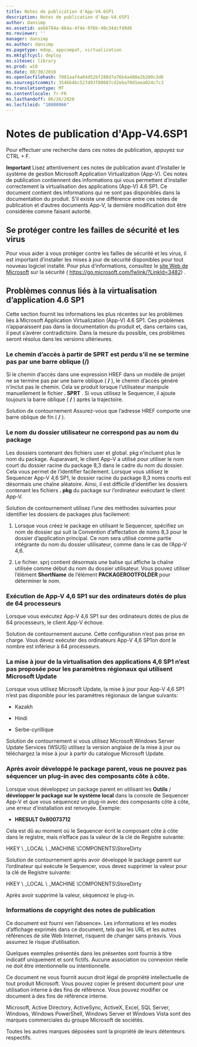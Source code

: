 ```yaml
---
title: Notes de publication d'App-V4.6SP1
description: Notes de publication d'App-V4.6SP1
author: dansimp
ms.assetid: aeb6784a-864a-4f4e-976b-40c34dcfd8d6
ms.reviewer: ''
manager: dansimp
ms.author: dansimp
ms.pagetype: mdop, appcompat, virtualization
ms.mktglfcycl: deploy
ms.sitesec: library
ms.prod: w10
ms.date: 08/30/2016
ms.openlocfilehash: 7081aaf4a04d52bf288d7a76b4a488e2b200c3d6
ms.sourcegitcommit: 354664bc527d93f80687cd2eba70d1eea024c7c3
ms.translationtype: MT
ms.contentlocale: fr-FR
ms.lasthandoff: 06/26/2020
ms.locfileid: "10808066"
---
```

# Notes de publication d'App-V4.6SP1


Pour effectuer une recherche dans ces notes de publication, appuyez sur CTRL + F.

**Important**  Lisez attentivement ces notes de publication avant d’installer le système de gestion Microsoft Application Virtualization (App-V). Ces notes de publication contiennent des informations qui vous permettent d’installer correctement la virtualisation des applications (App-V) 4.6 SP1. Ce document contient des informations qui ne sont pas disponibles dans la documentation du produit. S’il existe une différence entre ces notes de publication et d’autres documents App-V, la dernière modification doit être considérée comme faisant autorité.

 

## Se protéger contre les failles de sécurité et les virus


Pour vous aider à vous protéger contre les failles de sécurité et les virus, il est important d’installer les mises à jour de sécurité disponibles pour tout nouveau logiciel installé. Pour plus d’informations, consultez le [site Web de Microsoft](https://go.microsoft.com/fwlink/?LinkId=3482) sur la sécurité ( https://go.microsoft.com/fwlink/?LinkId=3482) .

## Problèmes connus liés à la virtualisation d’application 4.6 SP1


Cette section fournit les informations les plus récentes sur les problèmes liés à Microsoft Application Virtualization (App-V) 4.6 SP1. Ces problèmes n’apparaissent pas dans la documentation du produit et, dans certains cas, il peut s’avérer contradictoire. Dans la mesure du possible, ces problèmes seront résolus dans les versions ultérieures.

### Le chemin d’accès à partir de SPRT est perdu s’il ne se termine pas par une barre oblique (/)

Si le chemin d’accès dans une expression HREF dans un modèle de projet ne se termine pas par une barre oblique ( **/** ), le chemin d’accès généré n’inclut pas le chemin. Cela se produit lorsque l’utilisateur manipule manuellement le fichier **. SPRT** . Si vous utilisez le Sequencer, il ajoute toujours la barre oblique ( **/** ) après la trajectoire.

Solution de contournement Assurez-vous que l’adresse HREF comporte une barre oblique de fin ( **/** ).

### Le nom du dossier utilisateur ne correspond pas au nom du package

Les dossiers contenant des fichiers user et global. pkg n’incluent plus le nom du package. Auparavant, le client App-V a utilisé pour utiliser le nom court du dossier racine du package 8,3 dans le cadre du nom du dossier. Cela vous permet de l’identifier facilement. Lorsque vous utilisez le Sequencer App-V 4,6 SP1, le dossier racine du package 8,3 noms courts est désormais une chaîne aléatoire. Ainsi, il est difficile d’identifier les dossiers contenant les fichiers **. pkg** du package sur l’ordinateur exécutant le client App-V.

Solution de contournement utilisez l’une des méthodes suivantes pour identifier les dossiers de packages plus facilement:

1.  Lorsque vous créez le package en utilisant le Sequencer, spécifiez un nom de dossier qui suit la Convention d’affectation de noms 8,3 pour le dossier d’application principal. Ce nom sera utilisé comme partie intégrante du nom du dossier utilisateur, comme dans le cas de l’App-V 4,6.

2.  Le fichier. sprj contient désormais une balise qui affiche la chaîne utilisée comme début du nom du dossier utilisateur. Vous pouvez utiliser l’élément **ShortName** de l’élément **PACKAGEROOTFOLDER** pour déterminer le nom.

### Exécution de App-V 4,6 SP1 sur des ordinateurs dotés de plus de 64 processeurs

Lorsque vous exécutez App-V 4,6 SP1 sur des ordinateurs dotés de plus de 64 processeurs, le client App-V échoue.

Solution de contournement aucune. Cette configuration n’est pas prise en charge. Vous devez exécuter des ordinateurs App-V 4,6 SP1on dont le nombre est inférieur à 64 processeurs.

### La mise à jour de la virtualisation des applications 4,6 SP1 n’est pas proposée pour les paramètres régionaux qui utilisent Microsoft Update

Lorsque vous utilisez Microsoft Update, la mise à jour pour App-V 4,6 SP1 n’est pas disponible pour les paramètres régionaux de langue suivants:

-   Kazakh

-   Hindi

-   Serbe-cyrillique

Solution de contournement si vous utilisez Microsoft Windows Server Update Services (WSUS) utilisez la version anglaise de la mise à jour ou téléchargez la mise à jour à partir du catalogue Microsoft Update.

### Après avoir développé le package parent, vous ne pouvez pas séquencer un plug-in avec des composants côte à côte.

Lorsque vous développez un package parent en utilisant les **Outils**  /  **développer le package sur le système local** dans la console de Sequencer App-V et que vous séquencez un plug-in avec des composants côte à côte, une erreur d’installation est renvoyée. Exemple:

-   **HRESULT 0x80073712**

Cela est dû au moment où le Sequencer écrit le composant côte à côte dans le registre, mais n’efface pas la valeur de la clé de Registre suivante:

HKEY \ _LOCAL \ _MACHINE \\COMPONENTS\\StoreDirty

Solution de contournement après avoir développé le package parent sur l’ordinateur qui exécute le Sequencer, vous devez supprimer la valeur pour la clé de Registre suivante:

HKEY \ _LOCAL \ _MACHINE \\COMPONENTS\\StoreDirty

Après avoir supprimé la valeur, séquencez le plug-in.

### Informations de copyright des notes de publication

Ce document est fourni «en l’absence». Les informations et les modes d’affichage exprimés dans ce document, tels que les URL et les autres références de site Web Internet, risquent de changer sans préavis. Vous assumez le risque d’utilisation.

Quelques exemples présentés dans les présentes sont fournis à titre indicatif uniquement et sont fictifs. Aucune association ou connexion réelle ne doit être intentionnelle ou intentionnelle.

Ce document ne vous fournit aucun droit légal de propriété intellectuelle de tout produit Microsoft. Vous pouvez copier le présent document pour une utilisation interne à des fins de référence. Vous pouvez modifier ce document à des fins de référence interne.



Microsoft, Active Directory, ActiveSync, ActiveX, Excel, SQL Server, Windows, Windows PowerShell, Windows Server et Windows Vista sont des marques commerciales du groupe Microsoft de sociétés.

Toutes les autres marques déposées sont la propriété de leurs détenteurs respectifs.

 

 





